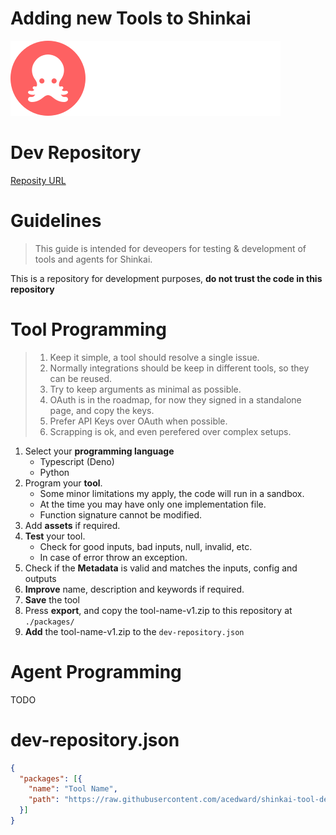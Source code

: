 
# Adding new Tools to Shinkai 
![img](./shinkai-logo-brand.svg)

# Dev Repository 
[Reposity URL](https://raw.githubusercontent.com/acedward/shinkai-tool-deploy/main/dev-repository.json) 

# Guidelines
> This guide is intended for deveopers for testing & development of tools and agents for Shinkai.  

This is a repository for development purposes, **do not trust the code in this repository**

# Tool Programming

> 1. Keep it simple, a tool should resolve a single issue.  
> 2. Normally integrations should be keep in different tools, so they can be reused.  
> 3. Try to keep arguments as minimal as possible.  
> 4. OAuth is in the roadmap, for now they signed in a standalone page, and copy the keys.  
> 5. Prefer API Keys over OAuth when possible.  
> 6. Scrapping is ok, and even perefered over complex setups.   
 
1. Select your **programming language**
    * Typescript (Deno)
    * Python
2. Program your **tool**.
    * Some minor limitations my apply, the code will run in a sandbox.
    * At the time you may have only one implementation file.
    * Function signature cannot be modified.
3. Add **assets** if required.
4. **Test** your tool.
    * Check for good inputs, bad inputs, null, invalid, etc.
    * In case of error throw an exception.
6. Check if the **Metadata** is valid and matches the inputs, config and outputs 
7. **Improve** name, description and keywords if required.
8. **Save** the tool
9. Press **export**, and copy the tool-name-v1.zip to this repository at `./packages/`
10. **Add** the tool-name-v1.zip to the `dev-repository.json`


# Agent Programming
TODO

# dev-repository.json
```json
{
  "packages": [{
    "name": "Tool Name",
    "path": "https://raw.githubusercontent.com/acedward/shinkai-tool-deploy/main/packages/tool-name-v1.zip"
  }]
}
```
